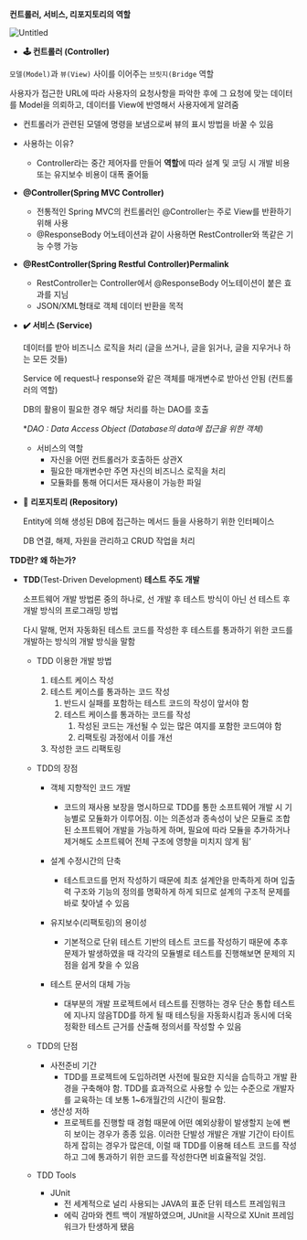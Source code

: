 **컨트롤러, 서비스, 리포지토리의 역할**

![Untitled](https://s3-us-west-2.amazonaws.com/secure.notion-static.com/4b78b66f-d206-40f1-9bd6-93e5dfabf501/Untitled.png)

- **🕹️ 컨트롤러 (Controller)**

`모델(Model)`과 `뷰(View)` 사이를 이어주는 `브릿지(Bridge` 역할

사용자가 접근한 URL에 따라 사용자의 요청사항을 파악한 후에 그 요청에 맞는 데이터를 Model을 의뢰하고, 데이터를 View에 반영해서 사용자에게 알려줌 

+ 컨트롤러가 관련된 모델에 명령을 보냄으로써 뷰의 표시 방법을 바꿀 수 있음

- 사용하는 이유?
    - Controller라는 중간 제어자를 만들어 **역할**에 따라 설계 및 코딩 시 개발 비용 또는 유지보수 비용이 대폭 줄어듦

- **@Controller(Spring MVC Controller)**
    - 전통적인 Spring MVC의 컨트롤러인 @Controller는 주로 View를 반환하기 위해 사용
    - @ResponseBody 어노테이션과 같이 사용하면 RestController와 똑같은 기능 수행 가능
    
- **@RestController(Spring Restful Controller)Permalink**
    - RestController는 Controller에서 @ResponseBody 어노테이션이 붙은 효과를 지님
    - JSON/XML형태로 객체 데이터 반환을 목적
    

- **✔️ 서비스 (Service)**
    
    데이터를 받아 비즈니스 로직을 처리 (글을 쓰거나, 글을 읽거나, 글을 지우거나 하는 모든 것들)
    
    Service 에 request나 response와 같은 객체를 매개변수로 받아선 안됨 (컨트롤러의 역할)
    
    DB의 활용이 필요한 경우 해당 처리를 하는 DAO를 호출
    
    **DAO : Data Access Object (Database의 data에 접근을 위한 객체)*
    
    - 서비스의 역할
        - 자신을 어떤 컨트롤러가 호출하든 상관X
        - 필요한 매개변수만 주면 자신의 비즈니스 로직을 처리
        - 모듈화를 통해 어디서든 재사용이 가능한 파일

- 📁 **리포지토리 (Repository)**
    
    Entity에 의해 생성된 DB에 접근하는 메서드 들을 사용하기 위한 인터페이스
    
    DB 연결, 해제, 자원을 관리하고 CRUD 작업을 처리
    

**TDD란? 왜 하는가?**

- **TDD**(Test-Driven Development) **테스트 주도 개발**
    
    소프트웨어 개발 방법론 중의 하나로, 선 개발 후 테스트 방식이 아닌 선 테스트 후 개발 방식의 프로그래밍 방법
    
    다시 말해, 먼저 자동화된 테스트 코드를 작성한 후 테스트를 통과하기 위한 코드를 개발하는 방식의 개발 방식을 말함
    
    - TDD 이용한 개발 방법
        1. 테스트 케이스 작성
        2. 테스트 케이스를 통과하는 코드 작성
            1. 반드시 실패를 포함하는 테스트 코드의 작성이 앞서야 함
            2. 테스트 케이스를 통과하는 코드를 작성
                1.  작성된 코드는 개선될 수 있는 많은 여지를 포함한 코드여야 함
                2. 리팩토링 과정에서 이를 개선
        3. 작성한 코드 리팩토링
        
    - TDD의 장점
        - 객체 지향적인 코드 개발
            - 코드의 재사용 보장을 명시하므로 TDD를 통한 소프트웨어 개발 시 기능별로 모듈화가 이루어짐. 이는 의존성과 종속성이 낮은 모듈로 조합된 소프트웨어 개발을 가능하게 하며, 필요에 따라 모듈을 추가하거나 제거해도 소프트웨어 전체 구조에 영향을 미치지 않게 됨’
            
        - 설계 수정시간의 단축
            - 테스트코드를 먼저 작성하기 때문에 최초 설계안을 만족하게 하며 입출력 구조와 기능의 정의를 명확하게 하게 되므로 설계의 구조적 문제를 바로 찾아낼 수 있음
        
        - 유지보수(리팩토링)의 용이성
            - 기본적으로 단위 테스트 기반의 테스트 코드를 작성하기 때문에 추후 문제가 발생하였을 때 각각의 모듈별로 테스트를 진행해보면 문제의 지점을 쉽게 찾을 수 있음
        
        - 테스트 문서의 대체 가능
            - 대부분의 개발 프로젝트에서 테스트를 진행하는 경우 단순 통합 테스트에 지나지 않음TDD를 하게 될 때 테스팅을 자동화시킴과 동시에 더욱 정확한 테스트 근거를 산출해 정의서를 작성할 수 있음
    
    - TDD의 단점
        - 사전준비 기간
            - TDD를 프로젝트에 도입하려면 사전에 필요한 지식을 습득하고 개발 환경을 구축해야 함. TDD를 효과적으로 사용할 수 있는 수준으로 개발자를 교육하는 데 보통 1~6개월간의 시간이 필요함.
        - 생산성 저하
            - 프로젝트를 진행할 때 경험 때문에 어떤 예외상황이 발생할지 눈에 뻔히 보이는 경우가 종종 있음. 이러한 단발성 개발은 개발 기간이 타이트하게 잡히는 경우가 많은데, 이럴 때 TDD를 이용해 테스트 코드를 작성하고 그에 통과하기 위한 코드를 작성한다면 비효율적일 것임.
        
    - TDD Tools
        - JUnit
            - 전 세계적으로 널리 사용되는 JAVA의 표준 단위 테스트 프레임워크
            - 에릭 감마와 켄트 백이 개발하였으며, JUnit을 시작으로 XUnit 프레임워크가 탄생하게 됐음